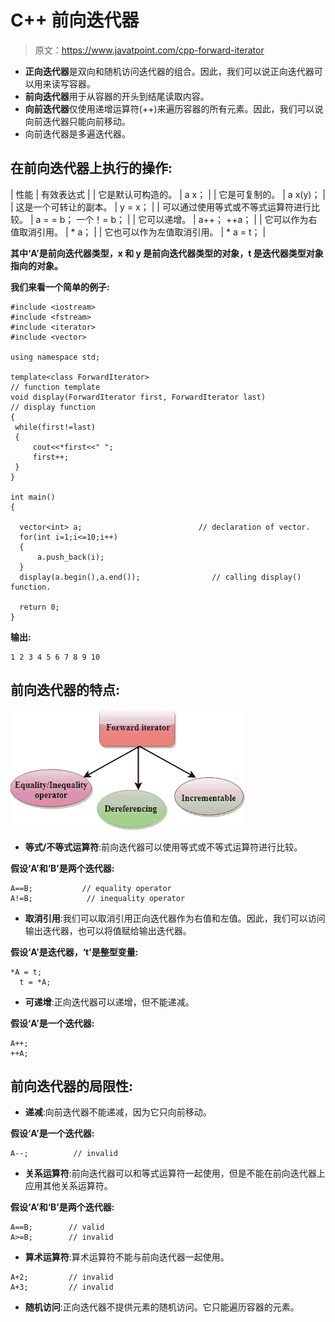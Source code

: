# C++ 前向迭代器

> 原文：<https://www.javatpoint.com/cpp-forward-iterator>

*   **正向迭代器**是双向和随机访问迭代器的组合。因此，我们可以说正向迭代器可以用来读写容器。
*   **前向迭代器**用于从容器的开头到结尾读取内容。
*   **向前迭代器**仅使用递增运算符(++)来遍历容器的所有元素。因此，我们可以说向前迭代器只能向前移动。
*   向前迭代器是多遍迭代器。

## 在前向迭代器上执行的操作:

| 性能 | 有效表达式 |
| 它是默认可构造的。 | a x； |
| 它是可复制的。 | a x(y)； |
| 这是一个可转让的副本。 | y = x； |
| 可以通过使用等式或不等式运算符进行比较。 | a = = b；
一个！= b； |
| 它可以递增。 | a++；
++a； |
| 它可以作为右值取消引用。 | * a； |
| 它也可以作为左值取消引用。 | * a = t； |

**其中‘A’是前向迭代器类型，x 和 y 是前向迭代器类型的对象，t 是迭代器类型对象指向的对象。**

**我们来看一个简单的例子:**

```
#include <iostream>
#include <fstream>
#include <iterator>
#include <vector>

using namespace std;

template<class ForwardIterator>                                       // function template
void display(ForwardIterator first, ForwardIterator last)            // display function
{
 while(first!=last)
 {
     cout<<*first<<" ";
     first++;
 }
}

int main()
{

  vector<int> a;                          // declaration of vector.
  for(int i=1;i<=10;i++)
  {
      a.push_back(i);
  }
  display(a.begin(),a.end());                // calling display() function.

  return 0;
}

```

**输出:**

```
1 2 3 4 5 6 7 8 9 10

```

## 前向迭代器的特点:

![C++ Forward Iterator](img/3c63baab3cc5b21132056f1ee984fddf.png)

*   **等式/不等式运算符**:前向迭代器可以使用等式或不等式运算符进行比较。

**假设‘A’和‘B’是两个迭代器:**

```
A==B;           // equality operator
A!=B;            // inequality operator

```

*   **取消引用**:我们可以取消引用正向迭代器作为右值和左值。因此，我们可以访问输出迭代器，也可以将值赋给输出迭代器。

**假设‘A’是迭代器，‘t’是整型变量:**

```
*A = t;
  t = *A; 

```

*   **可递增**:正向迭代器可以递增，但不能递减。

**假设‘A’是一个迭代器:**

```
A++;
++A;

```

## 前向迭代器的局限性:

*   **递减**:向前迭代器不能递减，因为它只向前移动。

**假设‘A’是一个迭代器:**

```
A--;          // invalid

```

*   **关系运算符**:前向迭代器可以和等式运算符一起使用，但是不能在前向迭代器上应用其他关系运算符。

**假设‘A’和‘B’是两个迭代器:**

```
A==B;        // valid
A>=B;        // invalid

```

*   **算术运算符**:算术运算符不能与前向迭代器一起使用。

```
A+2;         // invalid
A+3;         // invalid

```

*   **随机访问**:正向迭代器不提供元素的随机访问。它只能遍历容器的元素。